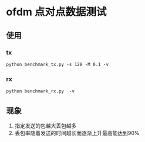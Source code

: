 # ofdm 点对点数据测试

## 使用

### tx
`python benchmark_tx.py -s 128 -M 0.1 -v`

### rx
`python benchmark_rx.py  -v`

## 现象
1. 指定发送的包越大丢包越多
2. 丢包率随着发送的时间越长而逐渐上升最高能达到90%
